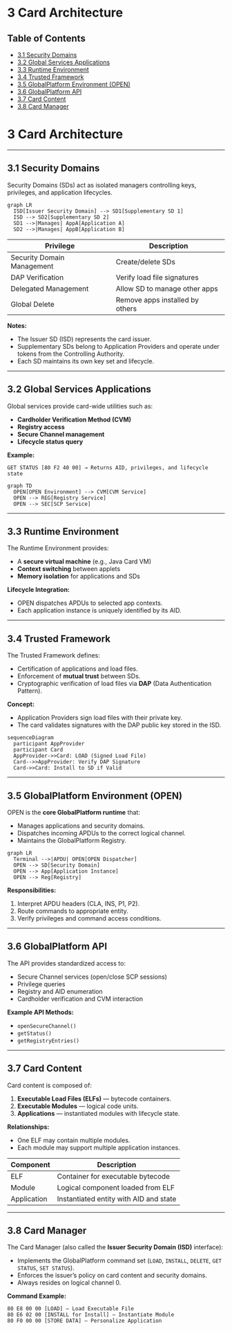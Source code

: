 # 3 Card Architecture

## Table of Contents
- [3.1 Security Domains](#31-security-domains)
- [3.2 Global Services Applications](#32-global-services-applications)
- [3.3 Runtime Environment](#33-runtime-environment)
- [3.4 Trusted Framework](#34-trusted-framework)
- [3.5 GlobalPlatform Environment (OPEN)](#35-globalplatform-environment-open)
- [3.6 GlobalPlatform API](#36-globalplatform-api)
- [3.7 Card Content](#37-card-content)
- [3.8 Card Manager](#38-card-manager)


# 3 Card Architecture

---

## 3.1 Security Domains
Security Domains (SDs) act as isolated managers controlling keys, privileges, and application lifecycles.

<!-- Figure 3-1: Security Domain Relationships -->
```mermaid
graph LR
  ISD[Issuer Security Domain] --> SD1[Supplementary SD 1]
  ISD --> SD2[Supplementary SD 2]
  SD1 -->|Manages| AppA[Application A]
  SD2 -->|Manages| AppB[Application B]
```

<!-- Table 3-1: Security Domain Privileges -->
| Privilege | Description |
|------------|-------------|
| Security Domain Management | Create/delete SDs |
| DAP Verification | Verify load file signatures |
| Delegated Management | Allow SD to manage other apps |
| Global Delete | Remove apps installed by others |

**Notes:**
- The Issuer SD (ISD) represents the card issuer.  
- Supplementary SDs belong to Application Providers and operate under tokens from the Controlling Authority.  
- Each SD maintains its own key set and lifecycle.

<!-- presenter note: Highlight the hierarchical structure — ISD at root, SDs below managing specific applications. -->

---

## 3.2 Global Services Applications
Global services provide card-wide utilities such as:
- **Cardholder Verification Method (CVM)**  
- **Registry access**  
- **Secure Channel management**  
- **Lifecycle status query**

**Example:**
```text
GET STATUS [80 F2 40 00] → Returns AID, privileges, and lifecycle state
```

<!-- Figure 3-2: Global Services in the GP Environment -->
```mermaid
graph TD
  OPEN[OPEN Environment] --> CVM[CVM Service]
  OPEN --> REG[Registry Service]
  OPEN --> SEC[SCP Service]
```

<!-- presenter note: Explain that these services are globally accessible through OPEN and not tied to any specific SD. -->

---

## 3.3 Runtime Environment
The Runtime Environment provides:
- A **secure virtual machine** (e.g., Java Card VM)
- **Context switching** between applets
- **Memory isolation** for applications and SDs

**Lifecycle Integration:**
- OPEN dispatches APDUs to selected app contexts.
- Each application instance is uniquely identified by its AID.

<!-- Table 3-2: Runtime Services and Responsibilities -->

---

## 3.4 Trusted Framework
The Trusted Framework defines:
- Certification of applications and load files.
- Enforcement of **mutual trust** between SDs.
- Cryptographic verification of load files via **DAP** (Data Authentication Pattern).

**Concept:**
- Application Providers sign load files with their private key.
- The card validates signatures with the DAP public key stored in the ISD.

<!-- Figure 3-3: Trusted Framework Verification Flow -->
```mermaid
sequenceDiagram
  participant AppProvider
  participant Card
  AppProvider->>Card: LOAD (Signed Load File)
  Card-->>AppProvider: Verify DAP Signature
  Card->>Card: Install to SD if Valid
```

<!-- presenter note: Stress that DAP verification occurs during LOAD, ensuring integrity of loaded content. -->

---

## 3.5 GlobalPlatform Environment (OPEN)
OPEN is the **core GlobalPlatform runtime** that:
- Manages applications and security domains.
- Dispatches incoming APDUs to the correct logical channel.
- Maintains the GlobalPlatform Registry.

<!-- Figure 3-4: OPEN Command Dispatch Architecture -->
```mermaid
graph LR
  Terminal -->|APDU| OPEN[OPEN Dispatcher]
  OPEN --> SD[Security Domain]
  OPEN --> App[Application Instance]
  OPEN --> Reg[Registry]
```

**Responsibilities:**
1. Interpret APDU headers (CLA, INS, P1, P2).  
2. Route commands to appropriate entity.  
3. Verify privileges and command access conditions.  

<!-- presenter note: Explain that OPEN is always active and supervises card operations. -->

---

## 3.6 GlobalPlatform API
The API provides standardized access to:
- Secure Channel services (open/close SCP sessions)
- Privilege queries
- Registry and AID enumeration
- Cardholder verification and CVM interaction

**Example API Methods:**
- `openSecureChannel()`
- `getStatus()`
- `getRegistryEntries()`

<!-- presenter note: The GP API abstracts APDU commands for on-card application developers. -->

---

## 3.7 Card Content
Card content is composed of:
1. **Executable Load Files (ELFs)** — bytecode containers.  
2. **Executable Modules** — logical code units.  
3. **Applications** — instantiated modules with lifecycle state.  

**Relationships:**
- One ELF may contain multiple modules.
- Each module may support multiple application instances.

<!-- Table 3-3: Card Content Hierarchy -->
| Component | Description |
|------------|-------------|
| ELF | Container for executable bytecode |
| Module | Logical component loaded from ELF |
| Application | Instantiated entity with AID and state |

---

## 3.8 Card Manager
The Card Manager (also called the **Issuer Security Domain (ISD)** interface):
- Implements the GlobalPlatform command set (`LOAD`, `INSTALL`, `DELETE`, `GET STATUS`, `SET STATUS`).  
- Enforces the issuer’s policy on card content and security domains.  
- Always resides on logical channel 0.

**Command Example:**
```text
80 E8 00 00 [LOAD] – Load Executable File
80 E6 02 00 [INSTALL for Install] – Instantiate Module
80 F0 00 00 [STORE DATA] – Personalize Application
```

<!-- presenter note:
Conclude by reinforcing that the ISD (Card Manager) is the primary management interface for the card’s operational control.
-->

